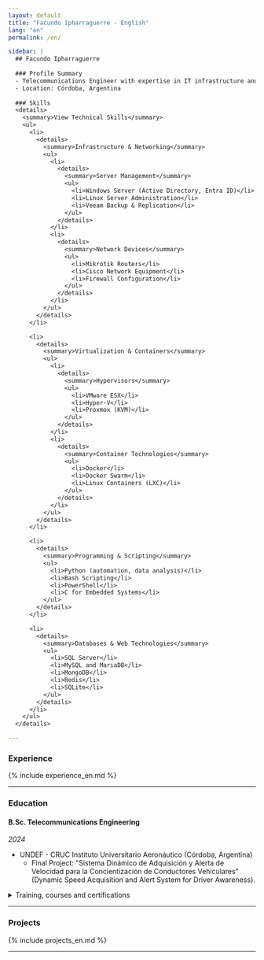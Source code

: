 ```yaml
---
layout: default
title: "Facundo Ipharraguerre - English"
lang: "en"
permalink: /en/

sidebar: |
  ## Facundo Ipharraguerre
  
  ### Profile Summary 
  - Telecommunications Engineer with expertise in IT infrastructure and software development. 15+ years in Linux, Windows Server, cloud, networking, and automation. Skilled in security, agile methodologies, and virtualization. Experience working under an ISO 9001 quality management system. Fluent in Spanish (native) and conversational English.
  - Location: Córdoba, Argentina
  
  ### Skills
  <details>
    <summary>View Technical Skills</summary>
    <ul>
      <li>
        <details>
          <summary>Infrastructure & Networking</summary>
          <ul>
            <li>
              <details>
                <summary>Server Management</summary>
                <ul>
                  <li>Windows Server (Active Directory, Entra ID)</li>
                  <li>Linux Server Administration</li>
                  <li>Veeam Backup & Replication</li>
                </ul>
              </details>
            </li>
            <li>
              <details>
                <summary>Network Devices</summary>
                <ul>
                  <li>Mikrotik Routers</li>
                  <li>Cisco Network Equipment</li>
                  <li>Firewall Configuration</li>
                </ul>
              </details>
            </li>
          </ul>
        </details>
      </li>

      <li>
        <details>
          <summary>Virtualization & Containers</summary>
          <ul>
            <li>
              <details>
                <summary>Hypervisors</summary>
                <ul>
                  <li>VMware ESX</li>
                  <li>Hyper-V</li>
                  <li>Proxmox (KVM)</li>
                </ul>
              </details>
            </li>
            <li>
              <details>
                <summary>Container Technologies</summary>
                <ul>
                  <li>Docker</li>
                  <li>Docker Swarm</li>
                  <li>Linux Containers (LXC)</li>
                </ul>
              </details>
            </li>
          </ul>
        </details>
      </li>

      <li>
        <details>
          <summary>Programming & Scripting</summary>
          <ul>
            <li>Python (automation, data analysis)</li>
            <li>Bash Scripting</li>
            <li>PowerShell</li>
            <li>C for Embedded Systems</li>
          </ul>
        </details>
      </li>

      <li>
        <details>
          <summary>Databases & Web Technologies</summary>
          <ul>
            <li>SQL Server</li>
            <li>MySQL and MariaDB</li>
            <li>MongoDB</li>
            <li>Redis</li>
            <li>SQLite</li>
          </ul>
        </details>
      </li>
    </ul>
  </details>

---
```


### Experience
{% include experience_en.md %}

---

### Education
#### B.Sc. Telecommunications Engineering  
*2024*  
- UNDEF - CRUC Instituto Universitario Aeronáutico (Córdoba, Argentina)  
  - Final Project: "Sistema Dinámico de Adquisición y Alerta de Velocidad para la Concientización de Conductores Vehiculares" (Dynamic Speed Acquisition and Alert System for Driver Awareness).

<details>
    <summary>Training, courses and certifications</summary>
	{% include education_en.md %}
</details>

---

### Projects
{% include projects_en.md %}

---